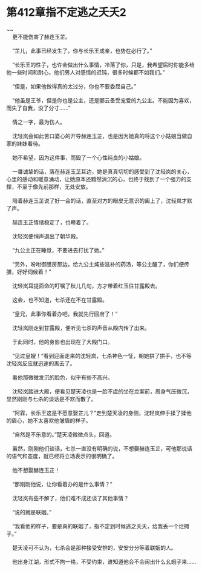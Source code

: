# 第412章指不定逃之夭夭2
~~<br>&nbsp;&nbsp;&nbsp;&nbsp;更不能伤害了赫连玉芷。<br><br>&nbsp;&nbsp;&nbsp;&nbsp;“芷儿，此事已经发生了。你与长乐王成亲，也势在必行了。”<br><br>&nbsp;&nbsp;&nbsp;&nbsp;“长乐王的性子，也许会做出什么事情，冷落了你，只是，我希望届时你能多给他一些时间和耐心，他们男人对感情的迟钝，很多时候都不如我们。”<br><br>&nbsp;&nbsp;&nbsp;&nbsp;“但是，如果他做得真的太过分，你也不要委屈自己。”<br><br>&nbsp;&nbsp;&nbsp;&nbsp;“他虽是王爷，但是你也是公主，还是郦云备受宠爱的九公主。不能因为喜欢，而失了自我，没了分寸……”<br><br>&nbsp;&nbsp;&nbsp;&nbsp;情之一字，最为伤人。<br><br>&nbsp;&nbsp;&nbsp;&nbsp;沈轻岚会如此苦口婆心的开导赫连玉芷，也是因为她真的将这个小姑娘当做自家的妹妹看待。<br><br>&nbsp;&nbsp;&nbsp;&nbsp;她不希望，因为这件事，而毁了一个心性纯良的小姑娘。<br><br>&nbsp;&nbsp;&nbsp;&nbsp;一番诚挚的话，落在赫连玉芷耳边，她是真真切切的感受到了沈轻岚的关心，心里的感动和暖意涌动，让她原本还黯然消沉的心，也终于找到了一个强力的支撑，不至于像先前那样，无处安放。<br><br>&nbsp;&nbsp;&nbsp;&nbsp;陪着赫连玉芷说了好一会的话，直至对方的眼皮无意识的阖上了，沈轻岚才默了声。<br><br>&nbsp;&nbsp;&nbsp;&nbsp;赫连玉芷情绪稳定了，也睡着了。<br><br>&nbsp;&nbsp;&nbsp;&nbsp;沈轻岚便悄声退出了朝华殿。<br><br>&nbsp;&nbsp;&nbsp;&nbsp;“九公主正在睡觉，不要进去打扰了她。”<br><br>&nbsp;&nbsp;&nbsp;&nbsp;“另外，吩咐御膳房那边，给九公主炖些滋补的药汤，等公主醒了，你们便传膳，好好伺候着！”<br><br>&nbsp;&nbsp;&nbsp;&nbsp;沈轻岚耳提面命的叮嘱了秋儿几句，方才带着红玉往甘露殿去。<br><br>&nbsp;&nbsp;&nbsp;&nbsp;这会，也不知道，七杀还在不在甘露殿。<br><br>&nbsp;&nbsp;&nbsp;&nbsp;“皇兄，此事你看着办吧，我就先行回府了！”<br><br>&nbsp;&nbsp;&nbsp;&nbsp;沈轻岚刚走到甘露殿，便听见七杀的声音从殿内传了出来。<br><br>&nbsp;&nbsp;&nbsp;&nbsp;于此同时，他的身影也出现在了大殿门口。<br><br>&nbsp;&nbsp;&nbsp;&nbsp;“见过皇嫂！”看到迎面走来的沈轻岚，七杀神色一怔，朝她拱了拱手，也不等沈轻岚反应就迅速的离去了。<br><br>&nbsp;&nbsp;&nbsp;&nbsp;看他那微微发沉的脸色，似乎有些不高兴。<br><br>&nbsp;&nbsp;&nbsp;&nbsp;沈轻岚踏进大殿，便看见楚天凌也是一脸不虞的坐在龙案前，周身气压微沉，显然刚刚与七杀的谈话是不欢而散了。<br><br>&nbsp;&nbsp;&nbsp;&nbsp;“阿霖，长乐王这是不愿意娶芷儿？”走到楚天凌的身侧，沈轻岚伸手揉了揉他的眉心，她不太喜欢他皱眉的样子。<br><br>&nbsp;&nbsp;&nbsp;&nbsp;“自然是不乐意的。”楚天凌微微点头，回道。<br><br>&nbsp;&nbsp;&nbsp;&nbsp;虽然，刚刚他们谈话，七杀一直没有明确的说，不想娶赫连玉芷，可他那说话的语气和态度，就已经将立场表示的很明确了。<br><br>&nbsp;&nbsp;&nbsp;&nbsp;他不想娶赫连玉芷！<br><br>&nbsp;&nbsp;&nbsp;&nbsp;“那刚刚他说，让你看着办的是什么事情？”<br><br>&nbsp;&nbsp;&nbsp;&nbsp;沈轻岚有些不解了，他们难不成还谈了其他事情？<br><br>&nbsp;&nbsp;&nbsp;&nbsp;“说的就是联姻。”<br><br>&nbsp;&nbsp;&nbsp;&nbsp;“我看他的样子，要是真的联姻了，指不定到时候逃之夭夭，给我丢一个烂摊子。”<br><br>&nbsp;&nbsp;&nbsp;&nbsp;楚天凌可不认为，七杀会是那种接受安排的，安安分分等着联姻的人。<br><br>&nbsp;&nbsp;&nbsp;&nbsp;他出身江湖，形式不拘一格，不受约束，谁知道他会不会闹出什么幺蛾子来……<br><br>
                    

<script>_fwqdsqadxfw()</script>
<div><script>_dfwf1dw();</script></div>
<div><script>_dfwf1agdw();</script></div>
                